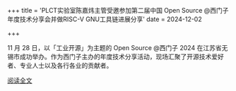 +++
title = 'PLCT实验室陈嘉炜主管受邀参加第二届中国 Open Source @西门子年度技术分享会并做RISC-V GNU工具链进展分享'
date = 2024-12-02

+++

11 月 28 日，以「工业开源」为主题的 Open Source @西门子 2024 在江苏省无锡市成功举办。作为西门子主办的年度技术分享活动，现场汇聚了开源技术爱好者、专业人士以及各行各业的贡献者。

[阅读全文](https://mp.weixin.qq.com/s/46RYwAmnfyLC6i5sSx1raA)